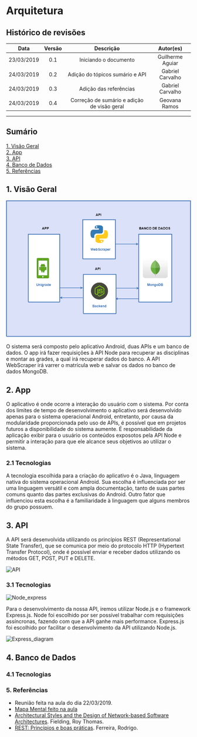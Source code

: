 # Arquitetura

## Histórico de revisões
|   Data   |  Versão  |        Descrição       |          Autor(es)          |
|:--------:|:--------:|:----------------------:|:---------------------------:|
|23/03/2019|   0.1    | Iniciando o documento           |   Guilherme Aguiar  |
|24/03/2019|   0.2    | Adição do tópicos sumário e API |   Gabriel Carvalho |
|24/03/2019|   0.3    | Adição das referências          |   Gabriel Carvalho  |
|24/03/2019|   0.4    | Correção de sumário e adição de visão geral |   Geovana Ramos |

-------------------------

## Sumário
[1. Visão Geral](#1-visão-geral) <br>
[2. App](#2-app) <br>
[3. API](#3-api) <br>
[4. Banco de Dados](#4-banco-de-dados)<br>
[5. Referências](#5-referências)<br>

## 1. Visão Geral
![VisaoGeral](img/GeovanaVisaoArquitetura.png)

O sistema será composto pelo aplicativo Android, duas APIs e um banco de dados. O app irá fazer requisições à API Node para recuperar as disciplinas e montar as grades, a qual irá recuperar dados do banco. A API WebScraper irá varrer o matrícula web e salvar os dados no banco de dados MongoDB.

## 2. App

O aplicativo é onde ocorre a interação do usuário com o sistema. Por conta dos limites de tempo de desenvolvimento o aplicativo será desenvolvido apenas para o sistema operacional Android, entretanto, por causa da modularidade proporcionada pelo uso de APIs, é possível que em projetos futuros a disponibilidade do sistema aumente. É responsabilidade da aplicação exibir para o usuário os conteúdos exposotos pela API Node e permitir a interação para que ele alcance seus objetivos ao utilizar o sistema.

### 2.1 Tecnologias

A tecnologia escolhida para a criação do aplicativo é o Java, linguagem nativa do sistema operacional Android. Sua escolha é influenciada por ser uma linguagem versátil e com ampla documentação, tanto de suas partes comuns quanto das partes exclusivas do Android. Outro fator que influenciou esta escolha é a familiaridade à linguagem que alguns membros do grupo possuem.

## 3. API
A API será desenvolvida utilizando os princípios REST (Representational State Transfer), que se comunica por meio do protocolo HTTP (Hypertext Transfer Protocol), onde é possível enviar e receber dados utilizando os métodos GET, POST, PUT e DELETE.

![API](https://happycoding.io/tutorials/java-server/images/rest-api-1.png)

### 3.1 Tecnologias

![Node_express](https://cdn-images-1.medium.com/max/730/1*d2zLEjERsrs1Rzk_95QU9A.png)

Para o desenvolvimento da nossa API, iremos utilizar Node.js e o framework Express.js. Node foi escolhido por ser possível trabalhar com requisições assíncronas, fazendo com que a API ganhe mais performance. Express.js foi escolhido por facilitar o desenvolvimento da API utilizando Node.js.

![Express_diagram](https://binariks.com/wp-content/uploads/2017/11/express-js-840x502.png)

## 4. Banco de Dados
### 4.1 Tecnologias


### 5. Referências
* Reunião feita na aula do dia 22/03/2019.
* [Mapa Mental feito na aula](dinamica01/mapamental.md)
* [Architectural Styles and the Design of Network-based Software Architectures](https://www.ics.uci.edu/~fielding/pubs/dissertation/top.htm). Fielding, Roy Thomas.
* [REST: Princípios e boas práticas](https://blog.caelum.com.br/rest-principios-e-boas-praticas/). Ferreira, Rodrigo.
